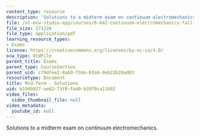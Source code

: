 ```yaml
---
content_type: resource
description: 'Solutions to a midterm exam on continuum electromechanics. '
file: /ol-ocw-studio-app/courses/6-642-continuum-electromechanics-fall-2008/b194b927ae8273f0fa40b3970ca11682_midterm_sol.pdf
file_size: 271224
file_type: application/pdf
learning_resource_types:
- Exams
license: https://creativecommons.org/licenses/by-nc-sa/4.0/
ocw_type: OCWFile
parent_title: Exams
parent_type: CourseSection
parent_uid: c79dfee2-8a69-f34e-63a9-0eb22b29ad03
resourcetype: Document
title: Mid-Term - Solutions
uid: b194b927-ae82-73f0-fa40-b3970ca11682
video_files:
  video_thumbnail_file: null
video_metadata:
  youtube_id: null
---
```

Solutions to a midterm exam on continuum electromechanics. 